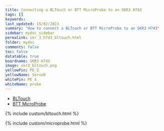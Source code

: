 ```yaml
---
title: Connecting a BLTouch or BTT MicroProbe to an SKR3 H743
tags: []
keywords: 
last_updated: 15/02/2023
summary: "How to connect a BLTouch or BTT MicroProbe to an SKR3 H743"
sidebar: mydoc_sidebar
permalink: skr_3_h743_bltouch.html
folder: mydoc
comments: false
toc: false
datatable: true
boardname: SKR3 H743
image: skr3_bltouch.png
yellowPin: PE_5
yellowName: Servo0
whitePin: PE_4
whiteName: probe
---
```


<ul id="profileTabs" class="nav nav-tabs">
  <li class="active"><a class="noCrossRef" href="#bltouch" data-toggle="tab">BLTouch</a></li>  
	<li><a class="noCrossRef" href="#micro" data-toggle="tab">BTT MicroProbe</a></li>
</ul>
  <div class="tab-content">
<div role="tabpanel" class="tab-pane active" id="bltouch" markdown="1">

{% include custom/bltouch.html %}

</div>

<div role="tabpanel" class="tab-pane" id="micro" markdown="1">

{% include custom/microprobe.html %}

</div>

</div>
